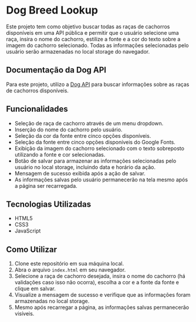 # Dog Breed Lookup

Este projeto tem como objetivo buscar todas as raças de cachorros disponíveis em uma API pública e permitir que o usuário selecione uma raça, insira o nome do cachorro, estilize a fonte e a cor do texto sobre a imagem do cachorro selecionado. Todas as informações selecionadas pelo usuário serão armazenadas no local storage do navegador.

## Documentação da Dog API
Para este projeto, utilizo a [Dog API](https://dog.ceo/dog-api/) para buscar informações sobre as raças de cachorros disponíveis.

## Funcionalidades
- Seleção de raça de cachorro através de um menu dropdown.
- Inserção do nome do cachorro pelo usuário.
- Seleção da cor da fonte entre cinco opções disponíveis.
- Seleção da fonte entre cinco opções disponíveis do Google Fonts.
- Exibição da imagem do cachorro selecionado com o texto sobreposto utilizando a fonte e cor selecionadas.
- Botão de salvar para armazenar as informações selecionadas pelo usuário no local storage, incluindo data e horário da ação.
- Mensagem de sucesso exibida após a ação de salvar.
- As informações salvas pelo usuário permanecerão na tela mesmo após a página ser recarregada.

## Tecnologias Utilizadas
- HTML5
- CSS3
- JavaScript

## Como Utilizar
1. Clone este repositório em sua máquina local.
2. Abra o arquivo `index.html` em seu navegador.
3. Selecione a raça de cachorro desejada, insira o nome do cachorro (há validações caso isso não ocorra), escolha a cor e a fonte da fonte e clique em salvar.
4. Visualize a mensagem de sucesso e verifique que as informações foram armazenadas no local storage.
5. Mesmo após recarregar a página, as informações salvas permanecerão visíveis.
